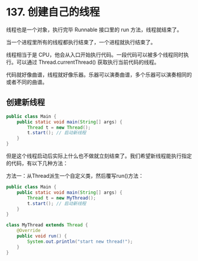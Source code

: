 # 137. 创建自己的线程

线程也是一个对象，执行完毕 Runnable 接口里的 run 方法，线程就结束了。

当一个进程里所有的线程都执行结束了，一个进程就执行结束了。

线程相当于是 CPU，他会从入口开始执行代码。一段代码可以被多个线程同时执行。可以通过 Thread.currentThread() 获取执行当前代码的线程。

代码就好像曲谱，线程就好像乐器。乐器可以演奏曲谱，多个乐器可以演奏相同的或者不同的曲谱。

## 创建新线程

```java
public class Main {
    public static void main(String[] args) {
        Thread t = new Thread();
        t.start(); // 启动新线程
    }
}
```

但是这个线程启动后实际上什么也不做就立刻结束了。我们希望新线程能执行指定的代码，有以下几种方法：

方法一：从Thread派生一个自定义类，然后覆写run()方法：

```java
public class Main {
    public static void main(String[] args) {
        Thread t = new MyThread();
        t.start(); // 启动新线程
    }
}

class MyThread extends Thread {
    @Override
    public void run() {
        System.out.println("start new thread!");
    }
}
```

